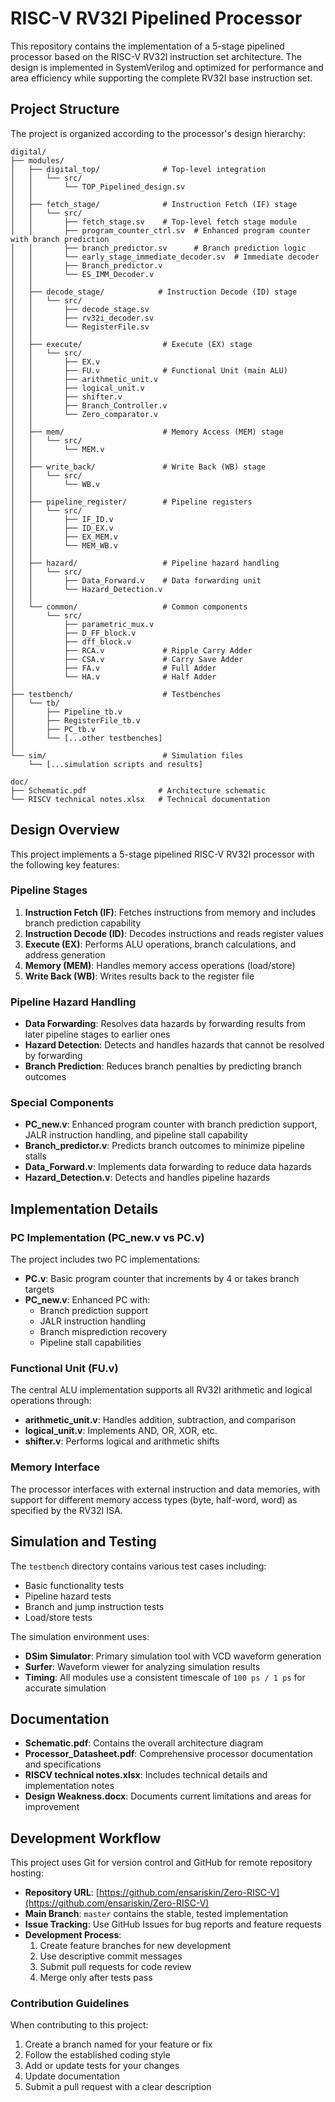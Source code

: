 # RISC-V RV32I Pipelined Processor

This repository contains the implementation of a 5-stage pipelined processor based on the RISC-V RV32I instruction set architecture. The design is implemented in SystemVerilog and optimized for performance and area efficiency while supporting the complete RV32I base instruction set.

## Project Structure

The project is organized according to the processor's design hierarchy:

```
digital/
├── modules/
│   ├── digital_top/              # Top-level integration
│   │   └── src/
│   │       └── TOP_Pipelined_design.sv
│   │
│   ├── fetch_stage/              # Instruction Fetch (IF) stage
│   │   └── src/
│   │       ├── fetch_stage.sv    # Top-level fetch stage module
│   │       ├── program_counter_ctrl.sv  # Enhanced program counter with branch prediction
│   │       ├── branch_predictor.sv      # Branch prediction logic
│   │       └── early_stage_immediate_decoder.sv  # Immediate decoder
│   │       ├── Branch_predictor.v
│   │       └── ES_IMM_Decoder.v
│   │
│   ├── decode_stage/            # Instruction Decode (ID) stage
│   │   └── src/
│   │       ├── decode_stage.sv
│   │       ├── rv32i_decoder.sv
│   │       └── RegisterFile.sv
│   │
│   ├── execute/                  # Execute (EX) stage
│   │   └── src/
│   │       ├── EX.v
│   │       ├── FU.v              # Functional Unit (main ALU)
│   │       ├── arithmetic_unit.v
│   │       ├── logical_unit.v
│   │       ├── shifter.v
│   │       ├── Branch_Controller.v
│   │       └── Zero_comparator.v
│   │
│   ├── mem/                      # Memory Access (MEM) stage
│   │   └── src/
│   │       └── MEM.v
│   │
│   ├── write_back/               # Write Back (WB) stage
│   │   └── src/
│   │       └── WB.v
│   │
│   ├── pipeline_register/        # Pipeline registers
│   │   └── src/
│   │       ├── IF_ID.v
│   │       ├── ID_EX.v
│   │       ├── EX_MEM.v
│   │       └── MEM_WB.v
│   │
│   ├── hazard/                   # Pipeline hazard handling
│   │   └── src/
│   │       ├── Data_Forward.v    # Data forwarding unit
│   │       └── Hazard_Detection.v
│   │
│   └── common/                   # Common components
│       └── src/
│           ├── parametric_mux.v
│           ├── D_FF_block.v
│           ├── dff_block.v
│           ├── RCA.v             # Ripple Carry Adder
│           ├── CSA.v             # Carry Save Adder
│           ├── FA.v              # Full Adder
│           └── HA.v              # Half Adder
│
├── testbench/                    # Testbenches
│   └── tb/
│       ├── Pipeline_tb.v
│       ├── RegisterFile_tb.v
│       ├── PC_tb.v
│       └── [...other testbenches]
│
└── sim/                          # Simulation files
    └── [...simulation scripts and results]

doc/
├── Schematic.pdf                # Architecture schematic
└── RISCV technical notes.xlsx   # Technical documentation
```

## Design Overview

This project implements a 5-stage pipelined RISC-V RV32I processor with the following key features:

### Pipeline Stages

1. **Instruction Fetch (IF)**: Fetches instructions from memory and includes branch prediction capability
2. **Instruction Decode (ID)**: Decodes instructions and reads register values
3. **Execute (EX)**: Performs ALU operations, branch calculations, and address generation
4. **Memory (MEM)**: Handles memory access operations (load/store)
5. **Write Back (WB)**: Writes results back to the register file

### Pipeline Hazard Handling

- **Data Forwarding**: Resolves data hazards by forwarding results from later pipeline stages to earlier ones
- **Hazard Detection**: Detects and handles hazards that cannot be resolved by forwarding
- **Branch Prediction**: Reduces branch penalties by predicting branch outcomes

### Special Components

- **PC_new.v**: Enhanced program counter with branch prediction support, JALR instruction handling, and pipeline stall capability
- **Branch_predictor.v**: Predicts branch outcomes to minimize pipeline stalls
- **Data_Forward.v**: Implements data forwarding to reduce data hazards
- **Hazard_Detection.v**: Detects and handles pipeline hazards

## Implementation Details

### PC Implementation (PC_new.v vs PC.v)

The project includes two PC implementations:

- **PC.v**: Basic program counter that increments by 4 or takes branch targets
- **PC_new.v**: Enhanced PC with:
  - Branch prediction support
  - JALR instruction handling
  - Branch misprediction recovery
  - Pipeline stall capabilities

### Functional Unit (FU.v)

The central ALU implementation supports all RV32I arithmetic and logical operations through:
- **arithmetic_unit.v**: Handles addition, subtraction, and comparison
- **logical_unit.v**: Implements AND, OR, XOR, etc.
- **shifter.v**: Performs logical and arithmetic shifts

### Memory Interface

The processor interfaces with external instruction and data memories, with support for different memory access types (byte, half-word, word) as specified by the RV32I ISA.

## Simulation and Testing

The `testbench` directory contains various test cases including:
- Basic functionality tests
- Pipeline hazard tests
- Branch and jump instruction tests
- Load/store tests

The simulation environment uses:
- **DSim Simulator**: Primary simulation tool with VCD waveform generation
- **Surfer**: Waveform viewer for analyzing simulation results
- **Timing**: All modules use a consistent timescale of `100 ps / 1 ps` for accurate simulation

## Documentation

- **Schematic.pdf**: Contains the overall architecture diagram
- **Processor_Datasheet.pdf**: Comprehensive processor documentation and specifications
- **RISCV technical notes.xlsx**: Includes technical details and implementation notes
- **Design Weakness.docx**: Documents current limitations and areas for improvement

## Development Workflow

This project uses Git for version control and GitHub for remote repository hosting:

- **Repository URL**: [https://github.com/ensariskin/Zero-RISC-V](https://github.com/ensariskin/Zero-RISC-V)
- **Main Branch**: `master` contains the stable, tested implementation
- **Issue Tracking**: Use GitHub Issues for bug reports and feature requests
- **Development Process**:
  1. Create feature branches for new development
  2. Use descriptive commit messages
  3. Submit pull requests for code review
  4. Merge only after tests pass

### Contribution Guidelines

When contributing to this project:
1. Create a branch named for your feature or fix
2. Follow the established coding style
3. Add or update tests for your changes
4. Update documentation
5. Submit a pull request with a clear description
